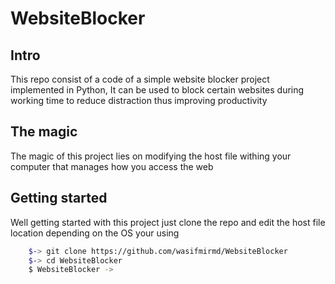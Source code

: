 # WebsiteBlocker


Intro 
------------

This repo consist of a code of a simple website blocker project implemented in Python, It can be used to block certain websites during working time to reduce distraction thus improving productivity


The magic 
--------------

The magic of this project lies on modifying the host file withing your 
computer that manages how you access the web 

Getting started 
---------------------

Well getting started with this project just clone the repo 
and edit the host file location depending on the OS your using 

```bash
    $-> git clone https://github.com/wasifmirmd/WebsiteBlocker
    $-> cd WebsiteBlocker
    $ WebsiteBlocker ->
```
